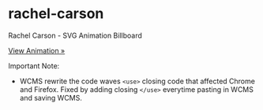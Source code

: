 # rachel-carson

Rachel Carson - SVG Animation Billboard

[View Animation »](https://ucsc.github.io/rachel-carson/)

Important Note:

 - WCMS rewrite the code waves `<use>` closing code that affected Chrome and Firefox. Fixed by adding closing `</use>` everytime pasting in WCMS and saving WCMS.
